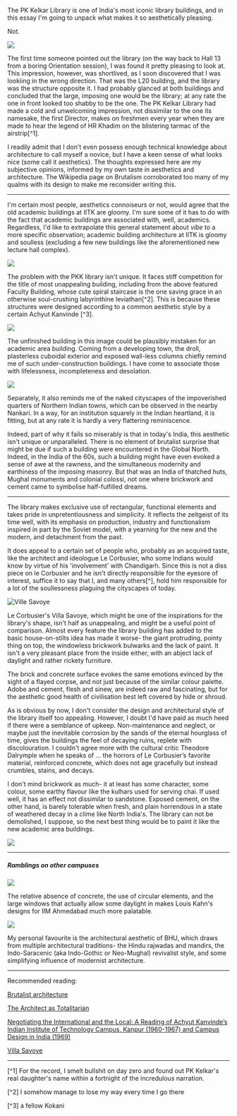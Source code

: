 The PK Kelkar Library is one of India's most iconic library buildings, and in this essay I'm going to unpack what makes it so aesthetically pleasing. 

Not.

![](https://images.bhaskarassets.com/thumb/1600x900/web2images/521/2021/05/05/new-project-12_1620202995.jpg)

The first time someone pointed out the library (on the way back to Hall 13 from a boring Orientation session), I was found it pretty pleasing to look at. This impression, however, was shortlived, as I soon discovered that I was lookiing in the wrong direction. That was the L20 building, and the library was the structure opposite it. I had probably glanced at both buildings and concluded that the large, imposing one would be the library; at any rate the one in front looked too shabby to be the one. The PK Kelkar Library had made a cold and unwelcoming impression, not dissimilar to the one its namesake, the first Director, makes on freshmen every year when they are made to hear the legend of HR Khadim on the blistering tarmac of the airstrip[^1].

I readily admit that I don't even possess enough technical knowledge about architecture to call myself a novice, but I have a keen sense of what looks nice (some call it aesthetics). The thoughts expressed here are my subjective opinions, informed by my own taste in aesthetics and architecture. The Wikipedia page on Brutalism corroborated too many of my qualms with its design to make me reconsider writing this.

***

I'm certain most people, aesthetics connoiseurs or not, would agree that the old academic buildings at IITK are gloomy. I'm sure some of it has to do with the fact that academic buildings are associated with, well, academics. Regardless, I'd like to extrapolate this general statement about *vibe* to a more specific observation; academic building architecture at IITK is gloomy and soulless (excluding a few new buildings like the aforementioned new lecture hall complex). 

![](https://upload.wikimedia.org/wikipedia/commons/e/e7/IIT_Kanpur_Faculty_Building.JPG)

The problem with the PKK library isn't unique. It faces stiff competition for the title of most unappealing building, including from the above featured Faculty Building, whose cute spiral staircase is the one saving grace in an otherwise soul-crushing labyrinthine leviathan[^2]. This is because these structures were designed according to a common aesthetic style by a certain Achyut Kanvinde [^3].

![](https://thumbs.dreamstime.com/z/under-construction-residential-apartment-india-under-construction-multi-story-high-rise-residential-apartment-india-151703713.jpg)

The unfinished building in this image could be plausibly mistaken for an academic area building. Coming from a developing town, the droll, plasterless cuboidal exterior and exposed wall-less columns chiefly remind me of such under-construction buildings. I have come to associate those with lifelessness, incompleteness and desolation. 

![](https://static3.bigstockphoto.com/3/0/2/large1500/203252125.jpg)

Separately, it also reminds me of the naked cityscapes of the impoverished quarters of Northern Indian towns, which can be observed in the nearby Nankari. In a way, for an institution squarely in the Indian heartland, it is fitting, but at any rate it is hardly a very flattering reminiscence.

Indeed, part of why it fails so miserably is that in today's India, this aesthetic isn't unique or unparalleled. There is no element of brutalist surprise that might be due if such a building were encountered in the Global North. Indeed, in the India of the 60s, such a building might have even evoked a sense of awe at the rawness, and the simultaneous modernity and earthiness of the imposing masonry. But that was an India of thatched huts, Mughal monuments and colonial colossi, not one where brickwork and cement came to symbolise half-fulfilled dreams.

***

The library makes exclusive use of rectangular, functional elements and takes pride in unpretentiousness and simplicity. It reflects the zeitgeist of its time well, with its emphasis on production, industry and functionalism inspired in part by the Soviet model, with a yearning for the new and the modern, and detachment from the past.

It does appeal to a certain set of people who, probably as an acquired taste, like the architect and ideologue Le Corbusier, who some Indians would know by virtue of his 'involvement' with Chandigarh. Since this is not a diss piece on le Corbusier and he isn't directly responsible for the eyesore of interest, suffice it to say that I, and many others[^], hold him responsible for a lot of the soullessness plaguing the cityscapes of today. 

![Ville Savoye](https://cdn.kastatic.org/ka-perseus-images/889d4b84b5d369689745b2441c7427e07089bef5.jpg)

Le Corbusier's Villa Savoye, which might be one of the inspirations for the library's shape, isn't half as unappealing, and might be a useful point of comparison. Almost every feature the library building has added to the basic house-on-stilts idea has made it worse- the giant protruding, pointy thing on top, the windowless brickwork bulwarks and the lack of paint. It isn't a very pleasant place from the inside either, with an abject lack of daylight and rather rickety furniture.

The brick and concrete surface evokes the same emotions evinced by the sight of a flayed corpse, and not just because of the similar colour palette. Adobe and cement, flesh and sinew, are indeed raw and fascinating, but for the aesthetic good health of civilisation best left covered by hide or shroud.

As is obvious by now, I don't consider the design and architectural style of the library itself too appealing. However, I doubt I'd have paid as much heed if there were a semblance of upkeep. Non-maintenance and neglect, or maybe just the inevitable corrosion by the sands of the eternal hourglass of time, gives the buildings the feel of decaying ruins, replete with discolouration. I couldn't agree more with the cultural critic Theodore Dalrymple when he speaks of
	... the horrors of Le Corbusier’s favorite material, reinforced concrete, which does not age gracefully but instead crumbles, stains, and decays.

I don't mind brickwork as much- it at least has some character, some colour, some earthy flavour like the kulhars used for serving chai. If used well, it has an effect not dissimilar to sandstone. Exposed cement, on the other hand, is barely tolerable when fresh, and plain horrendous in a state of weathered decay in a clime like North India's. The library can not be demolished, I suppose, so the next best thing would be to paint it like the new academic area buildings. 

![](http://www.iitk.ac.in/doaa/images/slider/Img-1.jpg)

*** 

##### Ramblings on other campuses

![](https://images.adsttc.com/media/images/5037/e64a/28ba/0d59/9b00/033e/slideshow/stringio.jpg?1414231168)

The relative absence of concrete, the use of circular elements, and the large windows that actually allow some daylight in makes Louis Kahn's designs for IIM Ahmedabad much more palatable.

![](https://www.iitbhu.ac.in/contents/iitbhu/img/slider/iit_bhu_slider_03.jpg)

My personal favourite is the architectural aesthetic of BHU, which draws from multiple architectural traditions- the Hindu rajwadas and mandirs, the Indo-Saracenic (aka Indo-Gothic or Neo-Mughal) revivalist style, and some simplifying influence of modernist architecture. 

***

Recommended reading:

[Brutalist architecture](https://en.wikipedia.org/wiki/Brutalist_architecture)

[The Architect as Totalitarian](https://www.city-journal.org/html/architect-totalitarian-13246.html)

[Negotiating the International and the Local: A Reading of Achyut Kanvinde’s Indian Institute of Technology Campus, Kanpur (1960-1967) and Campus Design in India (1969)](http://sahanz2015.be.unsw.edu.au/papers/Sane_Negotiating-the-International-and-the-Local.pdf)

[Villa Savoye](https://www.khanacademy.org/humanities/ap-art-history/later-europe-and-americas/modernity-ap/a/corbusier-savoye)

***

[^1] For the record, I smelt bullshit on day zero and found out PK Kelkar's real daughter's name within a fortnight of the incredulous narration.

[^2] I somehow manage to lose my way every time I go there

[^3] a fellow Kokani
